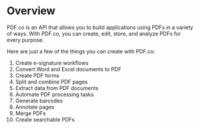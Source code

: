 # Overview

PDF.co is an API that allows you to build applications using PDFs in a variety of ways. With PDF.co, you can create, edit, store, and analyze PDFs for every purpose.

Here are just a few of the things you can create with PDF.co:

1. Create e-signature workflows
2. Convert Word and Excel documents to PDF
3. Create PDF forms
4. Split and combine PDF pages
5. Extract data from PDF documents
6. Automate PDF processing tasks
7. Generate barcodes
8. Annotate pages
9. Merge PDFs
10. Create searchable PDFs
